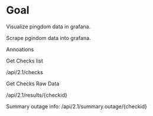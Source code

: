 # Goal

Visualize pingdom data in grafana.

Scrape pgindom data into grafana.

Annoations

Get Checks list

/api/2.1/checks

Get Checks Raw Data

/api/2.1/results/{checkid}

Summary outage info:
/api/2.1/summary.outage/{checkid}
